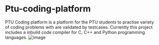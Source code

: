 # Ptu-coding-platform
PTU Coding platform is a platform for the PTU students to practise variety of coding problems with are validated by testcases.
Currently this project includes a inbuild code compiler for C, C++ and Python programming languages.
![image](https://github.com/Rithikamohan/Ptu-coding-platform/assets/122177326/139a10ec-6a34-43f7-9362-fe77082737df)
